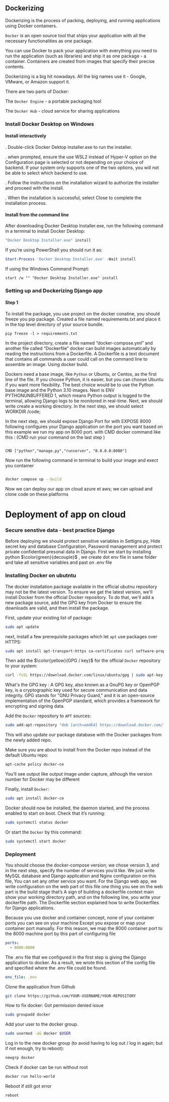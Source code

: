 ## Dockerizing

Dockerizing is the process of packing, deploying, and running applications using Docker containers.

`Docker` is an open source tool that ships your application with all the necessary functionalities as one package.

You can use Docker to pack your application with everything you need to run the application (such as libraries) and ship it as one package - a container. Containers are created from images that specify their precise contents. 

Dockerizing is a big hit nowadays. All the big names use it - Google, VMware, or Amazon support it.

There are two parts of Docker:

The `Docker Engine` - a portable packaging tool

The `Docker Hub` - cloud service for sharing applications


### Install Docker Desktop on Windows

#### Install interactively
. Double-click Docker Dektop Installer.exe to run the installer.

. when prompted, ensure the use WSL2 instead of Hyper-V option on the Configuration page is selected or not depending on your choice of backend.
If your system only supports one of the two options, you will not be able to select which backend to use.

. Follow the instructions on the installation wizard to authorize the installer and proceed with the install.

. When the installation is successful, select Close to complete the installation process.

#### Install from the command line
  
  After downloading Docker Desktop Installer.exe, run the following command in a terminal to install Docker Desktop:

``` bash
"Docker Desktop Installer.exe" install
```

If you’re using PowerShell you should run it as:

``` powershell
Start-Process 'Docker Desktop Installer.exe' -Wait install
```
If using the Windows Command Prompt:

``` prompt
start /w "" "Docker Desktop Installer.exe" install
```

### Setting up and Dockerizing Django app

#### Step 1

To install the package, you use project on the docker conatine, you should freeze you pip package. Created a file
named requirements.txt and place it in the top level directory of your source bundle.

``` shell
pip freeze -l > requirements.txt

```

In the project directory, create a file named “docker-compose.yml” and another file called “Dockerfile”
docker can build images automatically by reading the instructions from a Dockerfile. A Dockerfile is a text
document that contains all commands a user could call on the command line to assemble an image. Using docker
build.

Dockers need a base image, like `Python` or Ubuntu, or Centos, as the first line of the file. If you choose Python, it is easier,
but you can choose Ubuntu if you want more flexibility. The best choice would be to use the Python base image and the Python 3.10 images.
Next is ENV PYTHONUNBUFFERED 1, which means Python output is logged to the terminal, allowing Django logs to be monitored in real-time. Next, we should write create a working directory. In the next step, we should select WORKDIR /code;

In the next step, we should expose Django Port for with EXPOSE 8000 following configures your Django application on the port you want based on this example we run my app on 8000 port. with CMD docker command like this :  (CMD run your command on the last step )

``` docker

CMD ["python","manage.py","runserver", "0.0.0.0:8000"]

```

Now run the following command in terminal to build your image and exect you container

``` bash

docker compose up --build

```

Now we can deploy our app on cloud azure et aws; we can upload and clone code on these platforms




# Deployment of app on cloud

### Secure senstive data - best practice Django

Before deploying we should protect sensitive variables in Settigns.py, Hide secret key and database Configuration, Password management and protect private
confidential presonal data in Django.
First we start by installing python $\color{green}{decouple}$ , we create dot env file in same folder and take all sensitive variables and past on .env file

### Installing Docker on ubutntu

The docker installation package available in the official ubutnu repository may not be the latest version. To ensure we get the latest version, we'll install
Docker from the official Docker repository. To do that, we'll add a new package source, add the GPG key from Docker to ensure the downloads are valid, and then install the package.

First, update your existing list of package:

``` bash
sudo apt update
```

next, install a few prerequisite packages which let `apt` use packages over HTTPS:

``` bash
sudo apt install apt-transport-https ca-certificates curl software-properties-common
```

Then add the $\color{yellow}{GPG / key}$ for the official `Docker` repository to your system:

``` bash
curl -fsSL https://download.docker.com/linux/ubuntu/gpg | sudo apt-key add -
```
What's the GPG key : A GPG key, also known as a GnuPG key or OpenPGP key, is a cryptographic key used for secure communication and data integrity. GPG stands for "GNU Privacy Guard," and it is an open-source implementation of the OpenPGP standard, which provides a framework for encrypting and signing data.



Add the `Docker` repository to `APT` sources:

``` bash
sudo add-apt-repository "deb [arch=amd64] https://download.docker.com/linux/ubuntu focal stable"
```

This will also update our package database with the Docker packages from the newly added repo.

Make sure you are about to install from the Docker repo instead of the default Ubuntu repo:

``` bash
apt-cache policy docker-ce
```

You’ll see output like output image under capture, although the version number for Docker may be different



Finally, install `Docker`:

``` bash
sudo apt install docker-ce
```

Docker should now be installed, the daemon started, and the process enabled to start on boot. Check that it’s running:

``` bash
sudo systemctl status docker
```
Or start the `Docker` by this command:

``` bash
sudo systemctl start docker
```




### Deployment

You should choose the docker-compose version; we chose version 3, and in the next step, specify the number of services you’d like. We just write MySQL database and Django application and Nginx configuration on this file, You can set any other service you want.
For the Django web app, we write configuration on the web part of this file one thing you see on the web part is the build stage that’s A sign of building a dockerfile context main show your working directory path, and on the following line, you write your dockerfile path. The Dockerfile section explained how to write Dockerfiles for Django applications.

Because you use docker and container concept, none of your container ports you can see on your machine Except you expose or map your container port manually. For this reason, we map the 8000 container port to the 8000 machine port by this part of configuring file

``` YAML
ports:
  - 8000:8000 
```

The .env file that we configured in the first step is giving the Django application to docker. As a result, we wrote this section of the config file and specified where the .env file could be found.

``` YAML
env_file: .env
```

Clone the application from Github

``` bash
git clone https://github.com/YOUR-USERNAME/YOUR-REPOSITORY
```


How to fix docker: Got permission denied issue

``` bash
sudo groupadd docker
```

Add your user to the docker group.

``` bash
sudo usermod -aG docker $USER
```

Log in to the new docker group (to avoid having to log out / log in again; but if not enough, try to reboot):

``` bash
newgrp docker
```

Check if docker can be run without root

``` bash
docker run hello-world
```

Reboot if still got error

``` bash
reboot
```



